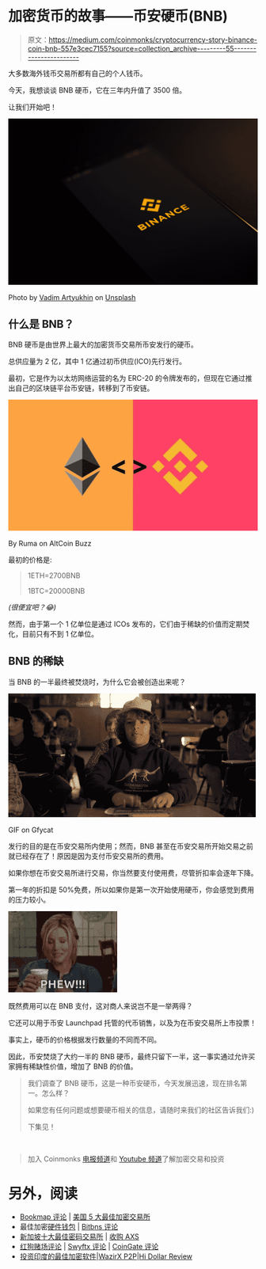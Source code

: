 # 加密货币的故事——币安硬币(BNB)

> 原文：<https://medium.com/coinmonks/cryptocurrency-story-binance-coin-bnb-557e3cec7155?source=collection_archive---------55----------------------->

大多数海外钱币交易所都有自己的个人钱币。

今天，我想谈谈 BNB 硬币，它在三年内升值了 3500 倍。

让我们开始吧！

![](img/20da8d4136d5b0fadbde2b2579433e1d.png)

Photo by [Vadim Artyukhin](https://unsplash.com/@vademann?utm_source=medium&utm_medium=referral) on [Unsplash](https://unsplash.com?utm_source=medium&utm_medium=referral)

## 什么是 BNB？

BNB 硬币是由世界上最大的加密货币交易所币安发行的硬币。

总供应量为 2 亿，其中 1 亿通过初币供应(ICO)先行发行。

最初，它是作为以太坊网络运营的名为 ERC-20 的令牌发布的，但现在它通过推出自己的区块链平台币安链，转移到了币安链。

![](img/4c960ef4ff91605d1745d7960f5d78dd.png)

By Ruma on AltCoin Buzz

最初的价格是:

> 1ETH=2700BNB
> 
> 1BTC=20000BNB

*(很便宜吧？😂)*

然而，由于第一个 1 亿单位是通过 ICOs 发布的，它们由于稀缺的价值而定期焚化，目前只有不到 1 亿单位。

## BNB 的稀缺

当 BNB 的一半最终被焚烧时，为什么它会被创造出来呢？

![](img/d981a580c6a2d554d2047f9b3ddd4b51.png)

GIF on Gfycat

发行的目的是在币安交易所内使用；然而，BNB 甚至在币安交易所开始交易之前就已经存在了！原因是因为支付币安交易所的费用。

如果你想在币安交易所进行交易，你当然要支付使用费，尽管折扣率会逐年下降。

第一年的折扣是 50%免费，所以如果你是第一次开始使用硬币，你会感觉到费用的压力较小。

![](img/5e87bff4891d934e1da6665055265090.png)

既然费用可以在 BNB 支付，这对商人来说岂不是一举两得？

它还可以用于币安 Launchpad 托管的代币销售，以及为在币安交易所上市投票！

事实上，硬币的价格根据发行数量的不同而不同。

因此，币安焚烧了大约一半的 BNB 硬币，最终只留下一半，这一事实通过允许买家拥有稀缺性价值，增加了 BNB 的价值。

> 我们调查了 BNB 硬币，这是一种币安硬币，今天发展迅速，现在排名第一。怎么样？
> 
> 如果您有任何问题或想要硬币相关的信息，请随时来我们的社区告诉我们:)
> 
> 下集见！

​

> 加入 Coinmonks [电报频道](https://t.me/coincodecap)和 [Youtube 频道](https://www.youtube.com/c/coinmonks/videos)了解加密交易和投资

# 另外，阅读

*   [Bookmap 评论](https://coincodecap.com/bookmap-review-2021-best-trading-software) | [美国 5 大最佳加密交易所](https://coincodecap.com/crypto-exchange-usa)
*   最佳加密[硬件钱包](/coinmonks/hardware-wallets-dfa1211730c6) | [Bitbns 评论](/coinmonks/bitbns-review-38256a07e161)
*   [新加坡十大最佳密码交易所](https://coincodecap.com/crypto-exchange-in-singapore) | [收购 AXS](https://coincodecap.com/buy-axs-token)
*   [红狗赌场评论](https://coincodecap.com/red-dog-casino-review) | [Swyftx 评论](https://coincodecap.com/swyftx-review) | [CoinGate 评论](https://coincodecap.com/coingate-review)
*   [投资印度的最佳加密软件](https://coincodecap.com/best-crypto-to-invest-in-india-in-2021)|[WazirX P2P](https://coincodecap.com/wazirx-p2p)|[Hi Dollar Review](https://coincodecap.com/hi-dollar-review)